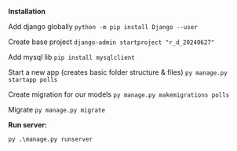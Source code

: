 **Installation**

Add django globally
`python -m pip install Django --user`

Create base project
`django-admin startproject "r_d_20240627"`

Add mysql lib
`pip install mysqlclient`

Start a new app (creates basic folder structure & files)
`py manage.py startapp polls`

Create migration for our models
`py manage.py makemigrations polls`

Migrate 
`py manage.py migrate`

**Run server:**

`py .\manage.py runserver`
